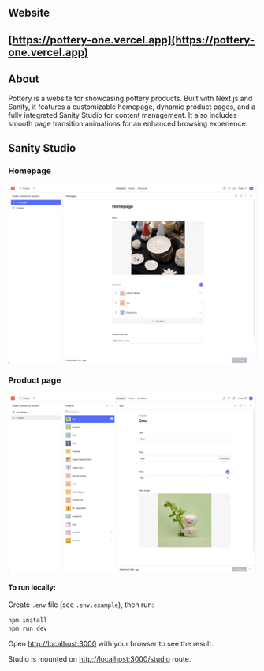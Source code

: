## Website
## [https://pottery-one.vercel.app](https://pottery-one.vercel.app)

## About

Pottery is a website for showcasing pottery products. Built with Next.js and Sanity, it features a customizable homepage, dynamic product pages, and a fully integrated Sanity Studio for content management. It also includes smooth page transition animations for an enhanced browsing experience.

## Sanity Studio

### Homepage
![Screenshot homepage interface](public/screenshots/sanity-homepage.png)

### Product page
![Screenshot product page interface](public/screenshots/sanity-pdp.png)



#### To run locally:

Create `.env` file (see `.env.example`), then run:

```bash
npm install
npm run dev
```

Open [http://localhost:3000](http://localhost:3000) with your browser to see the result.

Studio is mounted on [http://localhost:3000/studio](http://localhost:3000/studio) route.
